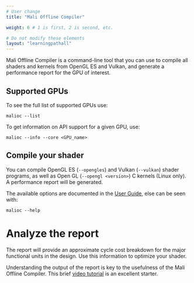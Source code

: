 ```yaml
---
# User change
title: "Mali Offline Compiler"

weight: 6 # 1 is first, 2 is second, etc.

# Do not modify these elements
layout: "learningpathall"
---
```

Mali Offline Compiler is a command-line tool that you can use to compile all shaders and kernels from OpenGL ES and Vulkan, and generate a performance report for the GPU of interest.

## Supported GPUs

To see the full list of supported GPUs use:
```console
malioc --list
```
To get information on API support for a given GPU, use:
```console
malioc --info --core <GPU_name>
```
## Compile your shader

You can compile OpenGL ES (`--opengles`) and Vulkan (`--vulkan`) shader programs, as well as Open GL (`--opengl <version>`) C kernels (Linux only). A performance report will be generated.

The available options are documented in the [User Guide](https://developer.arm.com/documentation/101863/latest/Using-Mali-Offline-Compiler), else can be seen with:
```console
malioc --help
```
# Analyze the report

The report will provide an approximate cycle cost breakdown for the major functional units in the design. Use this information to optimize your shader.

Understanding the output of the report is key to the usefulness of the Mali Offline Compiler. This brief [video tutorial](https://www.youtube.com/watch?v=zEybNlwd7SI) is an excellent starter.
